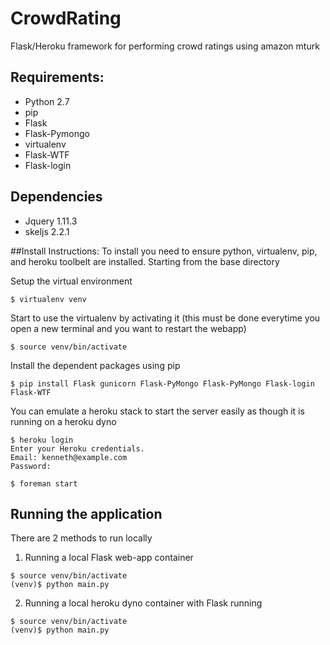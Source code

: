 # CrowdRating
Flask/Heroku framework for performing crowd ratings using amazon mturk

## Requirements:
* Python 2.7
* pip
* Flask
* Flask-Pymongo
* virtualenv
* Flask-WTF
* Flask-login

## Dependencies
* Jquery 1.11.3
* skeljs 2.2.1


##Install Instructions:
To install you need to ensure python, virtualenv, pip, and heroku
toolbelt are installed. Starting from the base directory

Setup the virtual environment
```
$ virtualenv venv
```

Start to use the virtualenv by activating it (this must be done everytime you open a new terminal and you want to restart the webapp)
```
$ source venv/bin/activate
```

Install the dependent packages using pip
```
$ pip install Flask gunicorn Flask-PyMongo Flask-PyMongo Flask-login Flask-WTF
```

You can emulate a heroku stack to start the server easily as though it
is running on a heroku dyno
```
$ heroku login
Enter your Heroku credentials.
Email: kenneth@example.com
Password:

$ foreman start
```

## Running the application
There are 2 methods to run locally

1. Running a local Flask web-app container

```
$ source venv/bin/activate
(venv)$ python main.py
```

2. Running a local heroku dyno container with Flask running

```
$ source venv/bin/activate
(venv)$ python main.py
```

